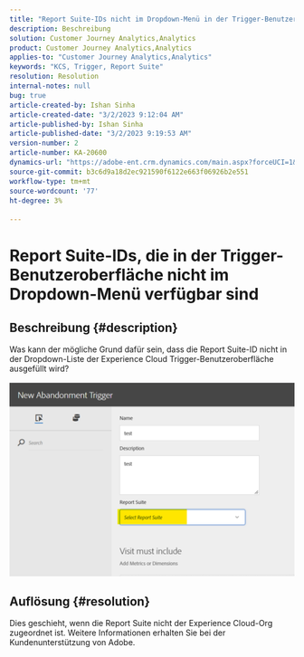 ```yaml
---
title: "Report Suite-IDs nicht im Dropdown-Menü in der Trigger-Benutzeroberfläche verfügbar"
description: Beschreibung
solution: Customer Journey Analytics,Analytics
product: Customer Journey Analytics,Analytics
applies-to: "Customer Journey Analytics,Analytics"
keywords: "KCS, Trigger, Report Suite"
resolution: Resolution
internal-notes: null
bug: true
article-created-by: Ishan Sinha
article-created-date: "3/2/2023 9:12:04 AM"
article-published-by: Ishan Sinha
article-published-date: "3/2/2023 9:19:53 AM"
version-number: 2
article-number: KA-20600
dynamics-url: "https://adobe-ent.crm.dynamics.com/main.aspx?forceUCI=1&pagetype=entityrecord&etn=knowledgearticle&id=bac1b647-dab8-ed11-83fe-6045bd0065f9"
source-git-commit: b3c6d9a18d2ec921590f6122e663f06926b2e551
workflow-type: tm+mt
source-wordcount: '77'
ht-degree: 3%

---
```


# Report Suite-IDs, die in der Trigger-Benutzeroberfläche nicht im Dropdown-Menü verfügbar sind

## Beschreibung {#description}

Was kann der mögliche Grund dafür sein, dass die Report Suite-ID nicht in der Dropdown-Liste der Experience Cloud Trigger-Benutzeroberfläche ausgefüllt wird?

![](assets/___bbc1b647-dab8-ed11-83fe-6045bd0065f9___.png)

## Auflösung {#resolution}

Dies geschieht, wenn die Report Suite nicht der Experience Cloud-Org zugeordnet ist. Weitere Informationen erhalten Sie bei der Kundenunterstützung von Adobe.

<br> 